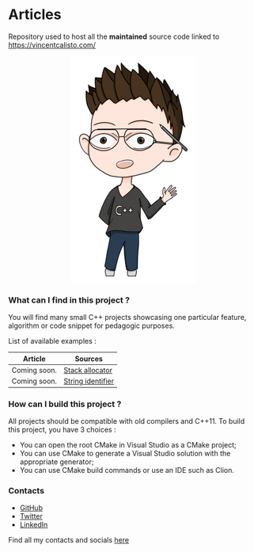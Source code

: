 # Articles

Repository used to host all the **maintained** source code linked to https://vincentcalisto.com/

<div style="text-align: center">
<img style="display: block; margin-left: auto;margin-right: auto;" src="https://raw.githubusercontent.com/aredhele33/Articles/main/Press/drawing_article_doodle_hello.png" alt="Banner"/>
</div>

### What can I find in this project ?

You will find many small C++ projects showcasing one particular feature, algorithm or code snippet for
pedagogic purposes.

List of available examples :

| Article      | Sources                           |
|--------------|-----------------------------------|
| Coming soon. | <a href="https://github.com/aredhele33/Articles/tree/main/Article_StackAllocator"> Stack allocator  </a> |
| Coming soon. | <a href="https://github.com/aredhele33/Articles/tree/main/Article_StringIdentifier"> String identifier</a> |

### How can I build this project ?

All projects should be compatible with old compilers and C++11. To build this project, you have 3 choices :

* You can open the root CMake in Visual Studio as a CMake project;
* You can use CMake to generate a Visual Studio solution with the appropriate generator;
* You can use CMake build commands or use an IDE such as Clion.

### Contacts

* <a href="https://github.com/aredhele33/">GitHub</a>
* <a href="https://twitter.com/aredhele33">Twitter</a>
* <a href="https://www.linkedin.com/in/vincent-calisto/">LinkedIn</a>

Find all my contacts and socials <a href="https://vincentcalisto.com/me">here</a>

